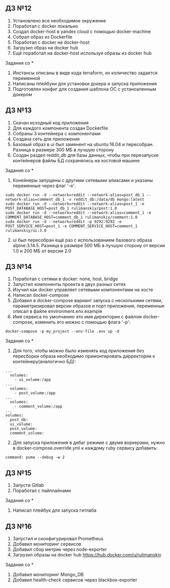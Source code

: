 ## ДЗ №12

1. Установлено все необходимое окружение
2. Поработал с docker локально
3. Создал docker-host в yandex cloud с помощью docker-machine
4. Собрал образ из Dockerfile
5. Поработал с docker на docker-host
6. Загрузил образ на docker hub
7. Ещё поработал на docker-host используя образы из docker hub

Задания со *

1. Инстансы описаны в виде кода terraform, их количество задается переменной
2. Написаны плейбуки для установки докера и запуска приложения
3. Подготовлен конфиг для создания шаблона ОС с устаноаленным докером


## ДЗ №13

1. Скачан исходный код приложения
2. Для каждого компонента создан Dockerfile
3. Собраны 3 контейнера с компонентами
4. Создана сеть для приложения
5. Базовый образ в ui был заменент на ubuntu:16.04 и пересобран. Разница в размере 300 МБ в лучшую сторону
6. Создан раздел reddit_db для базы данных, чтобы при перезапуске контейнеров файлы БД сохранялись на хостовой машине

Задания со *

1. Конейнеры запущены с другими сетевыми алиасами и указаны переменные через флаг '-e':

```
sudo docker run -d --network=reddit --network-alias=post_db_1 --network-alias=comment_db_1 -v reddit_db:/data/db mongo:latest
sudo docker run -d --network=reddit --network-alias=post_1 -e POST_DATABASE_HOST=post_db_1 rulimanskiy/post:1.0
sudo docker run -d --network=reddit --network-alias=comment_1 -e COMMENT_DATABASE_HOST=comment_db_1 rulimanskiy/comment:1.0
sudo docker run -d --network=reddit -p 9292:9292 -e POST_SERVICE_HOST=post_1 -e COMMENT_SERVICE_HOST=comment_1 rulimanskiy/ui:3.0
```

2. ui был пересобран ещё раз с использованием базового образа alpine:3.14.5. Разница в размере 500 МБ в лучшую сторону от версии 1.0 и 200 МБ от версии 2.0


## ДЗ №14

1. Поработал с сетями в docker: none, host, bridge
2. Запустил компоненты проекта в двух разных сетях
3. Изучил как docker управляет сетевыми компонентами на хосте
4. Написал docker-compose
5. Добавил в docker-compose вариант запуска с несколькими сетями, параметризировал версии образов и порт приложения, переменные описал в файле environment.env.example
6. Имя сервиса по умолчанию это имя директории с файлом docker-compose, изменить его можно с помощью флага '-p':
```
docker-compose -p my_project --env-file .env up -d
```

Задания со *

1. Для того, чтобы можно было изменять код приложения без пересборки образа необходимо примонтировать дирректории к контейнеру(аналогично БД):
```
...
  volumes:
    - ui_volume:/app
...
  volumes:
    - post_volume:/app
...
  volumes:
    - comment_volume:/app
...
volumes:
  post_db:
  ui_volume:
  post_volume:
  comment_volume:
```

2. Для запуска приложения в дебаг режиме с двумя воркерами, нужно в docker-compose.override.yml к каждому ruby сервису добавить:
```
command: puma --debug -w 2
```

## ДЗ №15

1. Запусти Gitlab
2. Поработал с пайплайнами

Задания со *

1. Написал плейбук для запуска гитлаба

## ДЗ №16

1. Запустил и сконфигурировал Prometheus
2. Добавил мониторинг сервисов
3. Добавил сбор метрик через node-exporter
4. Загрузил образы на docker hub https://hub.docker.com/u/rulimanskiy

Задания со *

1. Добавил мониторинг Mongo_DB
2. Добавил health-check сервисов через blackbox-exporter
